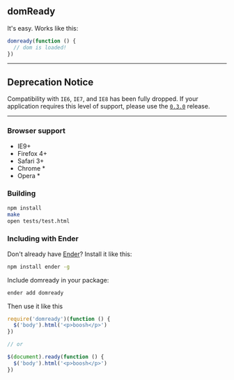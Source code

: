 ## domReady

It's easy. Works like this:

``` js
domready(function () {
  // dom is loaded!
})
```

-------------------------
## Deprecation Notice

Compatibility with `IE6`, `IE7`, and `IE8` has been fully dropped. If your application requires this level of support, please use the [`0.3.0`](https://github.com/ded/domready/tree/v0.3.0) release.

-------------------------


### Browser support

  * IE9+
  * Firefox 4+
  * Safari 3+
  * Chrome *
  * Opera *

### Building

``` sh
npm install
make
open tests/test.html
```

### Including with Ender

Don't already have [Ender](http://enderjs.com)? Install it like this:

``` sh
npm install ender -g
```

Include domready in your package:

``` sh
ender add domready
```

Then use it like this

``` js
require('domready')(function () {
  $('body').html('<p>boosh</p>')
})

// or

$(document).ready(function () {
  $('body').html('<p>boosh</p>')
})
```
